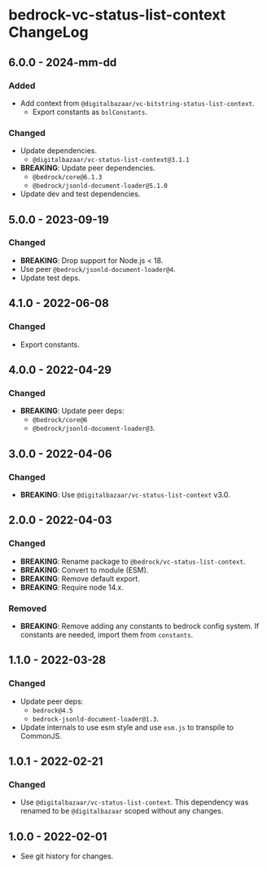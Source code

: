 # bedrock-vc-status-list-context ChangeLog

## 6.0.0 - 2024-mm-dd

### Added
- Add context from `@digitalbazaar/vc-bitstring-status-list-context`.
  - Export constants as `bslConstants`.

### Changed
- Update dependencies.
  - `@digitalbazaar/vc-status-list-context@3.1.1`
- **BREAKING**: Update peer dependencies.
  - `@bedrock/core@6.1.3`
  - `@bedrock/jsonld-document-loader@5.1.0`
- Update dev and test dependencies.

## 5.0.0 - 2023-09-19

### Changed
- **BREAKING**: Drop support for Node.js < 18.
- Use peer `@bedrock/jsonld-document-loader@4`.
- Update test deps.

## 4.1.0 - 2022-06-08

### Changed
- Export constants.

## 4.0.0 - 2022-04-29

### Changed
- **BREAKING**: Update peer deps:
  - `@bedrock/core@6`
  - `@bedrock/jsonld-document-loader@3`.

## 3.0.0 - 2022-04-06

### Changed
- **BREAKING**: Use `@digitalbazaar/vc-status-list-context` v3.0.

## 2.0.0 - 2022-04-03

### Changed
- **BREAKING**: Rename package to `@bedrock/vc-status-list-context`.
- **BREAKING**: Convert to module (ESM).
- **BREAKING**: Remove default export.
- **BREAKING**: Require node 14.x.

### Removed
- **BREAKING**: Remove adding any constants to bedrock config system. If
  constants are needed, import them from `constants`.

## 1.1.0 - 2022-03-28

### Changed
- Update peer deps:
  - `bedrock@4.5`
  - `bedrock-jsonld-document-loader@1.3`.
- Update internals to use esm style and use `esm.js` to
  transpile to CommonJS.

## 1.0.1 - 2022-02-21

### Changed
- Use `@digitalbazaar/vc-status-list-context`. This dependency was
  renamed to be `@digitalbazaar` scoped without any changes.

## 1.0.0 - 2022-02-01

- See git history for changes.
